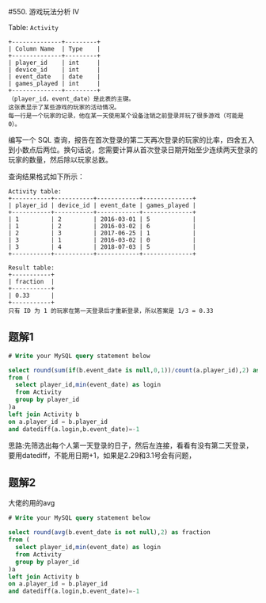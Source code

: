 #550. 游戏玩法分析 IV

Table: `Activity`

```
+--------------+---------+
| Column Name  | Type    |
+--------------+---------+
| player_id    | int     |
| device_id    | int     |
| event_date   | date    |
| games_played | int     |
+--------------+---------+
（player_id，event_date）是此表的主键。
这张表显示了某些游戏的玩家的活动情况。
每一行是一个玩家的记录，他在某一天使用某个设备注销之前登录并玩了很多游戏（可能是 0）。
```

 

编写一个 SQL 查询，报告在首次登录的第二天再次登录的玩家的比率，四舍五入到小数点后两位。换句话说，您需要计算从首次登录日期开始至少连续两天登录的玩家的数量，然后除以玩家总数。

查询结果格式如下所示：

```
Activity table:
+-----------+-----------+------------+--------------+
| player_id | device_id | event_date | games_played |
+-----------+-----------+------------+--------------+
| 1         | 2         | 2016-03-01 | 5            |
| 1         | 2         | 2016-03-02 | 6            |
| 2         | 3         | 2017-06-25 | 1            |
| 3         | 1         | 2016-03-02 | 0            |
| 3         | 4         | 2018-07-03 | 5            |
+-----------+-----------+------------+--------------+

Result table:
+-----------+
| fraction  |
+-----------+
| 0.33      |
+-----------+
只有 ID 为 1 的玩家在第一天登录后才重新登录，所以答案是 1/3 = 0.33
```

## 题解1

```sql
# Write your MySQL query statement below

select round(sum(if(b.event_date is null,0,1))/count(a.player_id),2) as fraction
from (
  select player_id,min(event_date) as login
  from Activity
  group by player_id
)a 
left join Activity b
on a.player_id = b.player_id 
and datediff(a.login,b.event_date)=-1
```

思路:先筛选出每个人第一天登录的日子，然后左连接，看看有没有第二天登录，要用datediff，不能用日期+1，如果是2.29和3.1号会有问题，



## 题解2

大佬的用的avg

```sql
# Write your MySQL query statement below

select round(avg(b.event_date is not null),2) as fraction
from (
  select player_id,min(event_date) as login
  from Activity
  group by player_id
)a 
left join Activity b
on a.player_id = b.player_id 
and datediff(a.login,b.event_date)=-1
```

